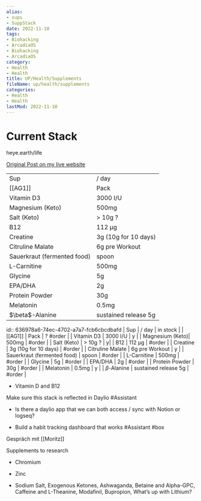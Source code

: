 ```yaml
---
alias:
- sups
- SuppStack
date: 2022-11-10
tags:
- Biohacking
- ArcadiaOS
- Biohacking
- ArcadiaOS
category:
- Health
- Health
title: UP/Health/Supplements
fileName: up/health/supplements
categories:
- Health
- Health
lastMod: 2022-11-10
---
```

# Current Stack

heye.earth/life

<a href="https://heye.earth/life](https://heye.earth/life/small-molecules">Original Post on my live website</a>
<table>
    <tr>
        <td>Sup</td>
        <td>/ day</td>
    </tr>
    <tr>
        <td>[[AG1]]</td>
        <td>Pack</td>
    </tr>
    <tr>
        <td>Vitamin D3</td>
        <td>3000 I/U</td>
    </tr>
    <tr>
        <td>Magnesium (Keto)</td>
        <td>500mg</td>
    </tr>
    <tr>
        <td>Salt (Keto)</td>
        <td>&gt; 10g ?</td>
    </tr>
    <tr>
        <td>B12</td>
        <td>112 µg</td>
    </tr>
    <tr>
        <td>Creatine</td>
        <td>3g (10g for 10 days)</td>
    </tr>
    <tr>
        <td>Citruline Malate</td>
        <td>6g pre Workout</td>
    </tr>
    <tr>
        <td>Sauerkraut (fermented food)</td>
        <td>spoon</td>
    </tr>
    <tr>
        <td>L-Carnitine</td>
        <td>500mg</td>
    </tr>
    <tr>
        <td>Glycine</td>
        <td>5g</td>
    </tr>
    <tr>
        <td>EPA/DHA</td>
        <td>2g</td>
    </tr>
    <tr>
        <td>Protein Powder</td>
        <td>30g</td>
    </tr>
    <tr>
        <td>Melatonin</td>
        <td>0.5mg</td>
    </tr>
    <tr>
        <td>$\beta$-Alanine</td>
        <td>sustained release 5g</td>
    </tr>
</table>



id:: 636978a6-74ec-4702-a7a7-fcb6cbcdbafd
| Sup | / day | in stock |
| [[AG1]] | Pack | ? #order |
| Vitamin D3 | 3000 I/U | y |
| Magnesium (Keto)| 500mg | #order | 
| Salt (Keto)  | > 10g ? |  y|
| B12 | 112 µg | #order | 
| Creatine | 3g (10g for 10 days) | #order | 
| Citruline Malate | 6g pre Workout | y |
| Sauerkraut (fermented food) | spoon | #order |
| L-Carnitine | 500mg | #order |
| Glycine | 5g | #order |
| EPA/DHA | 2g | #order |
| Protein Powder | 30g | #order |
| Melatonin | 0.5mg | y |
| $\beta$-Alanine | sustained release 5g | #order |

  + Vitamin D and B12

Make sure this stack is reflected in Daylio #Assistant

  + Is there a daylio app that we can both access / sync with Notion or logseq?

  + Build a habit tracking dashboard that works #Assistant #box











Gespräch mit [[Moritz]]






Supplements to research

  + Chromium

  + Zinc

  + Sodium Salt, Exogenous Ketones, Ashwaganda, Betaine and Alpha-GPC, Caffeine and L-Theanine, Modafinil, Bupropion, What’s up with Lithium?
